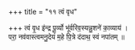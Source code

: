+++
title = "११ त्वं वृध"

+++
त्वं वृ॒ध इ॑न्द्र पू॒र्व्यो भू॑र्वरिव॒स्यन्नु॒शने॑ का॒व्याय॑ ।  
परा॒ नव॑वास्त्वमनु॒देयं॑ म॒हे पि॒त्रे द॑दाथ॒ स्वं नपा॑तम् ॥